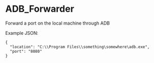 # ADB_Forwarder
Forward a port on the local machine through ADB

Example JSON:
```
{
  "location": "C:\\Program Files\\something\somewhere\adb.exe",
  "port": "8080"
}
```
